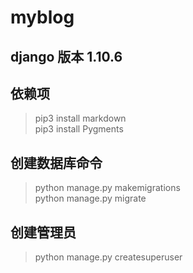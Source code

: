 # myblog

## django 版本 1.10.6
## 依赖项
> pip3 install markdown  
> pip3 install Pygments
## 创建数据库命令
> python manage.py makemigrations  
> python manage.py migrate  

## 创建管理员
> python manage.py createsuperuser
